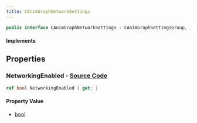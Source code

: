 ```yaml
---
title: CAnimGraphNetworkSettings
---
```


```csharp
public interface CAnimGraphNetworkSettings : CAnimGraphSettingsGroup, ISchemaClass<CAnimGraphSettingsGroup>, ISchemaClass<CAnimGraphNetworkSettings>, ISchemaField, ISchemaClass, INativeHandle
```

#### Implements

## Properties

### **NetworkingEnabled** - [Source Code](https://github.com/swiftly-solution/swiftlys2/blob/main/managed/src/SwiftlyS2.Generated/Schemas/Interfaces/CAnimGraphNetworkSettings.cs#L16)

```csharp
ref bool NetworkingEnabled { get; }
```

#### Property Value

- [bool](https://learn.microsoft.com/dotnet/api/system.boolean)

